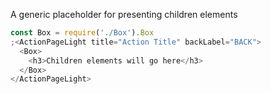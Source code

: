 A generic placeholder for presenting children elements

```js
const Box = require('./Box').Box
;<ActionPageLight title="Action Title" backLabel="BACK">
  <Box>
    <h3>Children elements will go here</h3>
  </Box>
</ActionPageLight>
```
